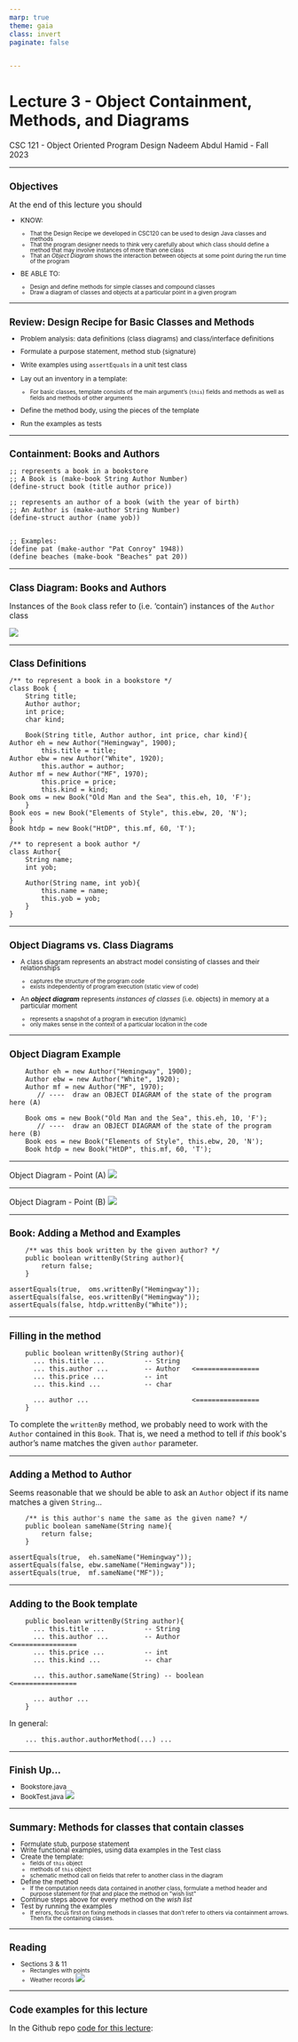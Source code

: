 ```yaml
---
marp: true
theme: gaia
class: invert
paginate: false


---
```

# Lecture 3 - Object Containment, Methods, and Diagrams
CSC 121 - Object Oriented Program Design
Nadeem Abdul Hamid - Fall 2023

<!-- paginate: skip -->
<!-- _class: lead -->



---
## Objectives
<style scoped>ul  { font-size: 85%; }</style>

At the end of this lecture you should
- KNOW:
  - That the Design Recipe we developed in CSC120 can be used to design Java classes and methods
  - That the program designer needs to think very carefully about which class should define a method that may involve instances of more than one class
  - That an *Object Diagram* shows the interaction between objects at some point during the run time of the program

- BE ABLE TO:
    - Design and define methods for simple classes and compound classes
    - Draw a diagram of classes and objects at a particular point in a given program


<!-- paginate: true -->
<!-- footer: Lecture 3 - Object Containment, Methods, and Diagrams -->



---
## Review: Design Recipe for Basic Classes and Methods
<style scoped>ul { font-size: 85%; line-height: 1em; }</style>

- Problem analysis: data definitions (class diagrams) and class/interface definitions

- Formulate a purpose statement, method stub (signature)
- Write examples using `assertEquals` in a unit test class
- Lay out an inventory in a template:
  - For basic classes, template consists of the main argument’s (`this`) fields and methods as well as fields and methods of other arguments
- Define the method body, using the pieces of the template
- Run the examples as tests



---
## Containment: Books and Authors

```
;; represents a book in a bookstore
;; A Book is (make-book String Author Number)
(define-struct book (title author price))
 
;; represents an author of a book (with the year of birth)
;; An Author is (make-author String Number)
(define-struct author (name yob))


;; Examples:
(define pat (make-author "Pat Conroy" 1948))
(define beaches (make-book "Beaches" pat 20))
```


---
## Class Diagram: Books and Authors

Instances of the `Book` class refer to (i.e. ‘contain’) instances of the `Author` class

![](./book-author.png)



---
## Class Definitions

```
/** to represent a book in a bookstore */
class Book {
    String title;
    Author author;
    int price;
    char kind;

    Book(String title, Author author, int price, char kind){        Author eh = new Author("Hemingway", 1900);
        this.title = title;                                         Author ebw = new Author("White", 1920);
        this.author = author;                                       Author mf = new Author("MF", 1970);
        this.price = price;
        this.kind = kind;                                           Book oms = new Book("Old Man and the Sea", this.eh, 10, 'F');
    }                                                               Book eos = new Book("Elements of Style", this.ebw, 20, 'N');
}                                                                   Book htdp = new Book("HtDP", this.mf, 60, 'T');

/** to represent a book author */
class Author{
    String name;
    int yob;

    Author(String name, int yob){
        this.name = name;
        this.yob = yob;
    }
}
```


---
## Object Diagrams vs. Class Diagrams

- A class diagram represents an abstract model consisting of classes and their relationships
  - captures the structure of the program code
  - exists independently of program execution (static view of code)

- An ***object diagram*** represents *instances of classes* (i.e. objects) in memory at a particular moment
  - represents a snapshot of a program in execution (dynamic)
  - only makes sense in the context of a particular location in the code



---
## Object Diagram Example
```
    Author eh = new Author("Hemingway", 1900);
    Author ebw = new Author("White", 1920);
    Author mf = new Author("MF", 1970);
       // ----  draw an OBJECT DIAGRAM of the state of the program here (A)

    Book oms = new Book("Old Man and the Sea", this.eh, 10, 'F');
       // ----  draw an OBJECT DIAGRAM of the state of the program here (B)
    Book eos = new Book("Elements of Style", this.ebw, 20, 'N');
    Book htdp = new Book("HtDP", this.mf, 60, 'T');
```


---
Object Diagram - Point (A)
![](./object-diagram-1.png)



---
Object Diagram - Point (B)
![](./object-diagram-2.png)



---
## Book: Adding a Method and Examples

```
    /** was this book written by the given author? */
    public boolean writtenBy(String author){
        return false;
    } 
```
```
assertEquals(true,  oms.writtenBy("Hemingway"));
assertEquals(false, eos.writtenBy("Hemingway"));
assertEquals(false, htdp.writtenBy("White"));

```


---
## Filling in the method

```
    public boolean writtenBy(String author){
      ... this.title ...          -- String
      ... this.author ...         -- Author   <================
      ... this.price ...          -- int
      ... this.kind ...           -- char

      ... author ...                          <================
    } 
```
To complete the `writtenBy` method, we probably need to work with the `Author` contained in this `Book`. That is, we need a method to tell if *this* book's author’s name matches the given `author` parameter.


---
## Adding a Method to Author

Seems reasonable that we should be able to ask an `Author` object if its name matches a given `String`...

```
    /** is this author's name the same as the given name? */
    public boolean sameName(String name){
        return false;
    }
```
```
assertEquals(true,  eh.sameName("Hemingway"));
assertEquals(false, ebw.sameName("Hemingway")); 
assertEquals(true,  mf.sameName("MF"));
```


---
## Adding to the Book template

```
    public boolean writtenBy(String author){
      ... this.title ...          -- String
      ... this.author ...         -- Author           <================
      ... this.price ...          -- int
      ... this.kind ...           -- char

      ... this.author.sameName(String) -- boolean     <================

      ... author ...
    } 
```

In general:
```
    ... this.author.authorMethod(...) ...
```





---
## Finish Up...

- Bookstore.java
- BookTest.java
![](./book-author-methods.png)



---
## Summary: Methods for classes that contain classes
<style scoped>ul { font-size: 85%; line-height: 1em; } h2 { font-size: 120%; }</style>

- Formulate stub, purpose statement
- Write functional examples, using data  examples in the Test class
- Create the template:
  - fields of `this` object
  - methods of `this` object
  - schematic method call on fields that refer to another class in the diagram
- Define the method
  - If the computation needs data contained in another class, formulate a method header and purpose statement for that and place the method on "wish list"
- Continue steps above for every method on the *wish list*
- Test by running the examples
  - If errors, focus first on fixing methods in classes that don’t refer to others via containment arrows. Then fix the containing classes.



---
## Reading

- Sections 3 & 11
  - Rectangles with points
  - Weather records
        ![](./weather-records.png)

---
## Code examples for this lecture

In the Github repo [code for this lecture](code/):

